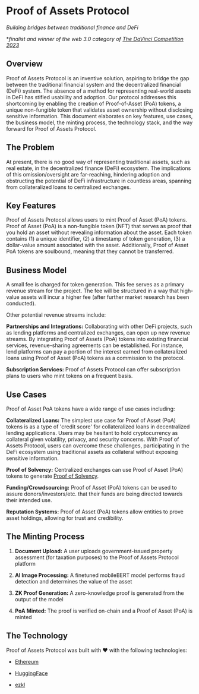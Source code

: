 # Proof of Assets Protocol

*Building bridges between traditional finance and DeFi*

**finalist and winner of the web 3.0 category of [The DaVinci Competition 2023](https://davincicompetition.ca/)*

## Overview

Proof of Assets Protocol is an inventive solution, aspiring to bridge the gap between the traditional financial system and the decentralized financial (DeFi) system. The absence of a method for representing real-world assets in DeFi has stifled usability and adoption. Our protocol addresses this shortcoming by enabling the creation of Proof-of-Asset (PoA) tokens, a unique non-fungible token that validates asset ownership without disclosing sensitive information. This document elaborates on key features, use cases, the business model,  the minting process, the technology stack, and the way forward for Proof of Assets Protocol.

## The Problem

At present, there is no good way of representing traditional assets, such as real estate, in the decentralized finance (DeFi) ecosystem. The implications of this omission/oversight are far-reaching, hindering adoption and obstructing the potential of DeFi infrastructure in countless areas, spanning from collateralized loans to centralized exchanges.

## Key Features

Proof of Assets Protocol allows users to mint Proof of Asset (PoA) tokens. Proof of Asset (PoA) is a non-fungible token (NFT) that serves as proof that you hold an asset without revealing information about the asset. Each token contains (1) a unique identifier, (2) a timestamp of token generation, (3) a dollar-value amount associated with the asset. Additionally, Proof of Asset PoA tokens are soulbound, meaning that they cannot be transferred.

## Business Model

A small fee is charged for token generation. This fee serves as a primary revenue stream for the project. The fee will be structured in a way that high-value assets will incur a higher fee (after further market research has been conducted).

Other potential revenue streams include:

**Partnerships and Integrations:** Collaborating with other DeFi projects, such as lending platforms and centralized exchanges, can open up new revenue streams. By integrating Proof of Assets (PoA) tokens into existing financial services, revenue-sharing agreements can be established. For instance, lend platforms can pay a portion of the interest earned from collateralized loans using Proof of Asset (PoA) tokens as a commission to the protocol.

**Subscription Services:** Proof of Assets Protocol can offer subscription plans to users who mint tokens on a frequent basis.

## Use Cases

Proof of Asset PoA tokens have a wide range of use cases including:

**Collateralized Loans:** The simplest use case for Proof of Asset (PoA) tokens is as a type of 'credit score' for collateralized loans in decentralized lending applications. Users may be hesitant to hold cryptocurrency as collateral given volatility, privacy, and security concerns. With Proof of Assets Protocol, users can overcome these challenges, participating in the DeFi ecosystem using traditional assets as collateral without exposing sensitive information.

**Proof of Solvency:** Centralized exchanges can use Proof of Asset (PoA) tokens to generate [Proof of Solvency](https://vitalik.ca/general/2022/11/19/proof_of_solvency.html).

**Funding/Crowdsourcing:** Proof of Asset (PoA) tokens can be used to assure donors/investors/etc. that their funds are being directed towards their intended use.

**Reputation Systems:** Proof of Asset (PoA) tokens allow entities to prove asset holdings, allowing for trust and credibility.

## The Minting Process

1. **Document Upload:** A user uploads government-issued property assessment (for taxation purposes) to the Proof of Assets Protocol platform

2. **AI Image Processing:** A finetuned mobileBERT model performs fraud detection and determines the value of the asset

3. **ZK Proof Generation:** A zero-knowledge proof is generated from the output of the model

4. **PoA Minted:** The proof is verified on-chain and a Proof of Asset (PoA) is minted

## The Technology

Proof of Assets Protocol was built with ❤️ with the following technologies:

* [Ethereum](https://ethereum.org/en/)

* [HuggingFace](https://huggingface.co/)

* [ezkl](https://docs.ezkl.xyz/)
